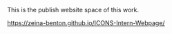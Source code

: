 This is the publish website space of this work.
 
https://zeina-benton.github.io/ICONS-Intern-Webpage/
